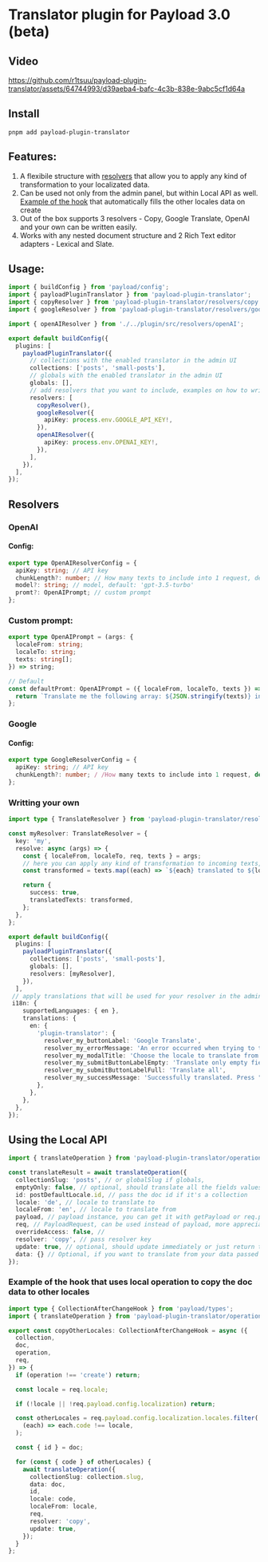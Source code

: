 # Translator plugin for Payload 3.0 (beta)

## Video
https://github.com/r1tsuu/payload-plugin-translator/assets/64744993/d39aeba4-bafc-4c3b-838e-9abc5cf1d64a

## Install
`pnpm add payload-plugin-translator`

## Features:
1. A flexibile structure with [resolvers](https://github.com/r1tsuu/payload-plugin-translator/tree/6d0c8098467f9b5e757bf9fd8cfe63ff5da68d5b/plugin/src/resolvers) that allow you to apply any kind of transformation to your localizated data.
2. Can be used not only from the admin panel, but within Local API as well. [Example of the hook](#example-of-the-hook-that-uses-local-operation-to-copy-the-doc-data-to-other-locales) that automatically fills the other locales data on create 
3. Out of the box supports 3 resolvers - Copy, Google Translate, OpenAI and your own can be written easily.
4. Works with any nested document structure and 2 Rich Text editor adapters - Lexical and Slate.

## Usage:

```ts
import { buildConfig } from 'payload/config';
import { payloadPluginTranslator } from 'payload-plugin-translator';
import { copyResolver } from 'payload-plugin-translator/resolvers/copy';
import { googleResolver } from 'payload-plugin-translator/resolvers/google';

import { openAIResolver } from './../plugin/src/resolvers/openAI';

export default buildConfig({
  plugins: [
    payloadPluginTranslator({
      // collections with the enabled translator in the admin UI
      collections: ['posts', 'small-posts'],
      // globals with the enabled translator in the admin UI
      globals: [],
      // add resolvers that you want to include, examples on how to write your own in ./plugin/src/resolvers
      resolvers: [
        copyResolver(), 
        googleResolver({
          apiKey: process.env.GOOGLE_API_KEY!,
        }),
        openAIResolver({
          apiKey: process.env.OPENAI_KEY!,
        }),
      ],
    }),
  ],
});
```

## Resolvers
### OpenAI
#### Config:
```ts
export type OpenAIResolverConfig = {
  apiKey: string; // API key
  chunkLength?: number; // How many texts to include into 1 request, default: 100
  model?: string; // model, default: 'gpt-3.5-turbo'
  promt?: OpenAIPrompt; // custom prompt
};
```
### Custom prompt:
```ts
export type OpenAIPrompt = (args: {
  localeFrom: string;
  localeTo: string;
  texts: string[];
}) => string;

// Default
const defaultPromt: OpenAIPrompt = ({ localeFrom, localeTo, texts }) => {
  return `Translate me the following array: ${JSON.stringify(texts)} in locale=${localeFrom} to locale ${localeTo}, respond me with the same array structure`;
};
```
### Google
#### Config:
```ts
export type GoogleResolverConfig = {
  apiKey: string; // API key
  chunkLength?: number; / /How many texts to include into 1 request, default: 100
};
```

### Writting your own
```ts
import type { TranslateResolver } from 'payload-plugin-translator/resolvers/types';

const myResolver: TranslateResolver = {
  key: 'my',
  resolve: async (args) => {
    const { localeFrom, localeTo, req, texts } = args;
    // here you can apply any kind of transformation to incoming texts, could be as well API call to a service.
    const transformed = texts.map((each) => `${each} translated to ${localeTo}`);

    return {
      success: true,
      translatedTexts: transformed,
    };
  },
};

export default buildConfig({
  plugins: [
    payloadPluginTranslator({
      collections: ['posts', 'small-posts'],
      globals: [],
      resolvers: [myResolver],
    }),
  ],
 // apply translations that will be used for your resolver in the admin UI
 i18n: {
    supportedLanguages: { en },
    translations: {
      en: {
        'plugin-translator': {
          resolver_my_buttonLabel: 'Google Translate',
          resolver_my_errorMessage: 'An error occurred when trying to translate the data',
          resolver_my_modalTitle: 'Choose the locale to translate from',
          resolver_my_submitButtonLabelEmpty: 'Translate only empty fields',
          resolver_my_submitButtonLabelFull: 'Translate all',
          resolver_my_successMessage: 'Successfully translated. Press "Save" to apply the changes.',
        },
      },
    },
  },
});
```

## Using the Local API
```ts
import { translateOperation } from 'payload-plugin-translator/operation';

const translateResult = await translateOperation({
  collectionSlug: 'posts', // or globalSlug if globals,
  emptyOnly: false, // optional, should translate all the fields values or only fields that are empty, by default false.
  id: postDefaultLocale.id, // pass the doc id if it's a collection
  locale: 'de', // locale to translate to
  localeFrom: 'en', // locale to translate from
  payload, // payload instance, you can get it with getPayload or req.payload in hooks
  req, // PayloadRequest, can be used instead of payload, more appreciable than payload if you have it
  overrideAccess: false, //  
  resolver: 'copy', // pass resolver key
  update: true, // optional, should update immediately or just return the translated result, default false
  data: {} // Optional, if you want to translate from your data passed here instead of the current doc, should be in "localeFrom" locale, for example { title: "Hello" }
});
```
### Example of the hook that uses local operation to copy the doc data to other locales
```ts
import type { CollectionAfterChangeHook } from 'payload/types';
import { translateOperation } from 'payload-plugin-translator/operation';

export const copyOtherLocales: CollectionAfterChangeHook = async ({
  collection,
  doc,
  operation,
  req,
}) => {
  if (operation !== 'create') return;

  const locale = req.locale;

  if (!locale || !req.payload.config.localization) return;

  const otherLocales = req.payload.config.localization.locales.filter(
    (each) => each.code !== locale,
  );

  const { id } = doc;

  for (const { code } of otherLocales) {
    await translateOperation({
      collectionSlug: collection.slug,
      data: doc,
      id,
      locale: code,
      localeFrom: locale,
      req,
      resolver: 'copy',
      update: true,
    });
  }
};

```
